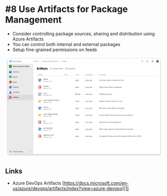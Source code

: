# #8 Use Artifacts for Package Management
- Consider controlling package sources, sharing and distribution using Azure Artifacts
- You can control both internal and external packages 
- Setup fine-grained permissions on feeds

![artifacts][artifacts]

## Links
- Azure DevOps Artifacts [https://docs.microsoft.com/en-us/azure/devops/artifacts/index?view=azure-devops][1]

[1]: https://docs.microsoft.com/en-us/azure/devops/artifacts/index?view=azure-devops 


[artifacts]:  /images/08-artifacts.png "Artifacts"